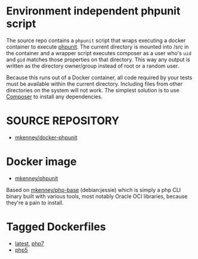# Environment independent phpunit script

The source repo contains a `phpunit` script that wraps executing a docker container to execute [phpunit](https://phpunit.de/). The current directory is mounted into /src in the container and a wrapper script executes composer as a user who's `uid` and `gid` matches those properties on that directory. This way any output is written as the directory owner/group instead of root or a random user.

Because this runs out of a Docker container, all code required by your tests must be available within the current directory. Including files from other directories on the system will not work. The simplest solution is to use [Composer](https://hub.docker.com/r/mkenney/composer/) to install any dependencies.

# SOURCE REPOSITORY

* [mkenney/docker-phpunit](https://github.com/mkenney/docker-phpunit)

# Docker image

* [mkenney/phpunit](https://hub.docker.com/r/mkenney/phpunit/)

Based on [mkenney/php-base](https://hub.docker.com/r/mkenney/php-base/) (debian:jessie) which is simply a php CLI binary built with various tools, most notably Oracle OCI libraries, because they're a pain to install.

# Tagged Dockerfiles

* [latest](https://github.com/mkenney/docker-phpunit/blob/master/Dockerfile), [php7](https://github.com/mkenney/docker-phpunit/blob/master/Dockerfile)
* [php5](https://github.com/mkenney/docker-phpunit/blob/php5/Dockerfile)
